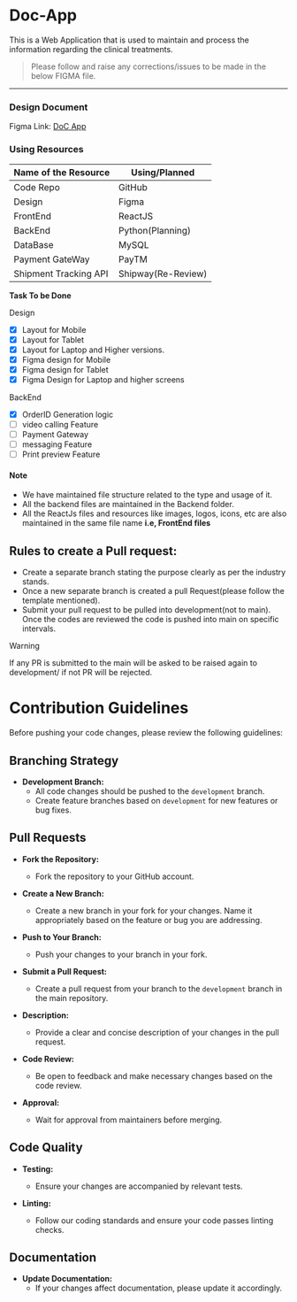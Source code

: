 # Doc-App
This is a Web Application that is used to maintain and process the information regarding the clinical treatments.
>Please follow and raise any corrections/issues to be made in the below FIGMA file.
---
### Design Document
Figma Link: [DoC App](https://www.figma.com/file/7rlepnWdIUTA8hLoU8czVG/DoC-App?type=design&node-id=0%3A1&mode=dev&t=M7dYqMqG9Q8htrF4-1)
### Using Resources
| Name of the Resource | Using/Planned |
| ----------- | ----------- |
| Code Repo | GitHub |
| Design | Figma |
| FrontEnd | ReactJS |
| BackEnd | Python(Planning) |
| DataBase | MySQL |
| Payment GateWay | PayTM |
| Shipment Tracking API | Shipway(Re-Review) |

**Task To be Done**

Design
- [x] Layout for Mobile
- [X] Layout for Tablet
- [x] Layout for Laptop and Higher versions.
- [x] Figma design for Mobile
- [x] Figma design for Tablet
- [X] Figma Design for Laptop and higher screens

BackEnd
- [X] OrderID Generation logic
- [ ] video calling Feature
- [ ] Payment Gateway
- [ ] messaging Feature
- [ ] Print preview Feature

#### Note
- We have maintained file structure related to the type and usage of it.
- All the backend files are maintained in the Backend folder.
- All the ReactJs files and resources like images, logos, icons, etc are also maintained in the same file name <b>i.e, FrontEnd files</b>
## Rules to create a Pull request:
- Create a separate branch stating the purpose clearly as per the industry stands.
- Once a new separate branch is created a pull Request(please follow the template mentioned).
- Submit your pull request to be pulled into development(not to main). Once the codes are reviewed the code is pushed into main on specific intervals.

> [!WARNING]  
> If any PR is submitted to the main will be asked to be raised again to development/ if not PR will be rejected.

# Contribution Guidelines

Before pushing your code changes, please review the following guidelines:

## Branching Strategy

- **Development Branch:**
  - All code changes should be pushed to the `development` branch.
  - Create feature branches based on `development` for new features or bug fixes.

## Pull Requests

- **Fork the Repository:**
  - Fork the repository to your GitHub account.
  
- **Create a New Branch:**
  - Create a new branch in your fork for your changes. Name it appropriately based on the feature or bug you are addressing.

- **Push to Your Branch:**
  - Push your changes to your branch in your fork.

- **Submit a Pull Request:**
  - Create a pull request from your branch to the `development` branch in the main repository.

- **Description:**
  - Provide a clear and concise description of your changes in the pull request.

- **Code Review:**
  - Be open to feedback and make necessary changes based on the code review.

- **Approval:**
  - Wait for approval from maintainers before merging.

## Code Quality

- **Testing:**
  - Ensure your changes are accompanied by relevant tests.

- **Linting:**
  - Follow our coding standards and ensure your code passes linting checks.

## Documentation

- **Update Documentation:**
  - If your changes affect documentation, please update it accordingly.




